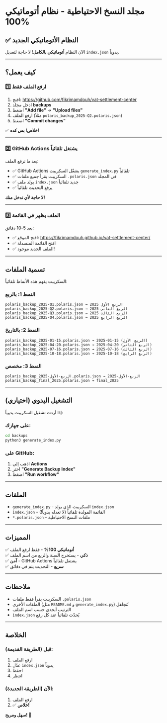 # مجلد النسخ الاحتياطية - نظام أتوماتيكي 100%

## ✅ النظام الأتوماتيكي الجديد

الآن النظام **أتوماتيكي بالكامل**! لا حاجة لتعديل `index.json` يدوياً.

---

## كيف يعمل؟

### 1️⃣ ارفع الملف فقط

1. افتح: https://github.com/fikrimamdouh/vat-settlement-center
2. ادخل مجلد **backups**
3. اضغط **"Add file"** → **"Upload files"**
4. ارفع الملف (مثلاً `polaris_backup_2025-Q2.polaris.json`)
5. اضغط **"Commit changes"**

✅ **خلاص! بس كده!**

---

### 2️⃣ GitHub Actions يشتغل تلقائياً

بعد ما ترفع الملف:
- ✅ GitHub Actions يشغّل السكريبت `generate_index.py` تلقائياً
- ✅ السكريبت يقرأ جميع ملفات `.polaris.json` في المجلد
- ✅ يولد ملف `index.json` جديد تلقائياً
- ✅ يرفع التحديث تلقائياً

**لا حاجة لأي تدخل منك!**

---

### 3️⃣ الملف يظهر في القائمة

بعد 5-10 دقائق:
- ✅ افتح الموقع: https://fikrimamdouh.github.io/vat-settlement-center/
- ✅ افتح القائمة المنسدلة
- ✅ الملف الجديد موجود!

---

## تسمية الملفات

السكريبت يفهم هذه الأنماط تلقائياً:

### النمط 1: بالربع
```
polaris_backup_2025-Q1.polaris.json → الربع الأول 2025
polaris_backup_2025-Q2.polaris.json → الربع الثاني 2025
polaris_backup_2025-Q3.polaris.json → الربع الثالث 2025
polaris_backup_2025-Q4.polaris.json → الربع الرابع 2025
```

### النمط 2: بالتاريخ
```
polaris_backup_2025-01-15.polaris.json → 2025-01-15 (الربع الأول)
polaris_backup_2025-04-20.polaris.json → 2025-04-20 (الربع الثاني)
polaris_backup_2025-07-16.polaris.json → 2025-07-16 (الربع الثالث)
polaris_backup_2025-10-18.polaris.json → 2025-10-18 (الربع الرابع)
```

### النمط 3: مخصص
```
polaris_backup_2025-الربع-الأول.polaris.json → 2025-الربع-الأول
polaris_backup_final_2025.polaris.json → final_2025
```

---

## التشغيل اليدوي (اختياري)

إذا أردت تشغيل السكريبت يدوياً:

### على جهازك:
```bash
cd backups
python3 generate_index.py
```

### على GitHub:
1. اذهب إلى **Actions**
2. اختر **"Generate Backup Index"**
3. اضغط **"Run workflow"**

---

## الملفات

- `generate_index.py` - السكريبت الذي يولد `index.json`
- `index.json` - القائمة المولدة تلقائياً (لا تعدله يدوياً!)
- `*.polaris.json` - ملفات النسخ الاحتياطية

---

## المميزات

✅ **أتوماتيكي 100%** - فقط ارفع الملف  
✅ **ذكي** - يستخرج السنة والربع من اسم الملف  
✅ **آمن** - GitHub Actions يشتغل تلقائياً  
✅ **سريع** - التحديث يتم في دقائق  

---

## ملاحظات

- السكريبت يقرأ فقط ملفات `.polaris.json`
- الملفات الأخرى (مثل `README.md` و `generate_index.py`) تُتجاهل
- الترتيب أبجدي حسب اسم الملف
- `index.json` يُحدّث تلقائياً عند كل رفع

---

## الخلاصة

### قبل (الطريقة القديمة):
1. ارفع الملف
2. عدّل `index.json` يدوياً
3. احفظ
4. انتظر

### الآن (الطريقة الجديدة):
1. ارفع الملف
2. ✅ **خلاص!**

**سهل ومريح! 🎉**

